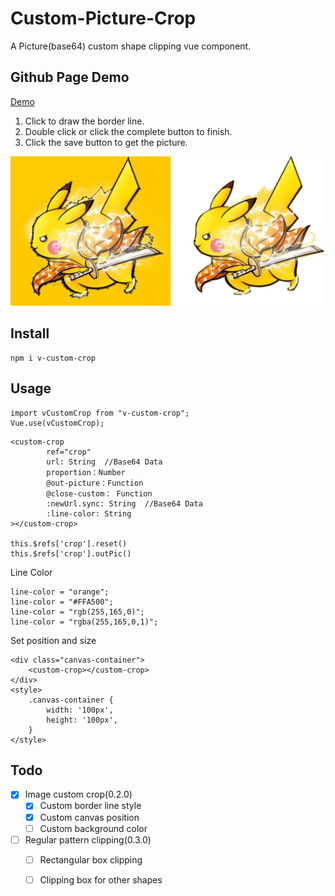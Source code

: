 # Custom-Picture-Crop
A Picture(base64) custom shape clipping vue component.
           

## Github Page Demo 
[Demo](https://sunzeroq.github.io/CustomPicture/dist/index.html)
1. Click to draw the border line.
2. Double click or click the complete button to finish. 
3. Click the save button to get the picture.

![PreviewPic](https://github.com/sunzeroq/CustomPicture/blob/master/src/assets/img/demo.jpg)

## Install
```
npm i v-custom-crop
```
## Usage
```
import vCustomCrop from "v-custom-crop";
Vue.use(vCustomCrop);
```

```
<custom-crop
        ref="crop"
        url: String  //Base64 Data
        proportion：Number  
        @out-picture：Function
        @close-custom： Function
        :newUrl.sync: String  //Base64 Data 
        :line-color: String
></custom-crop>

this.$refs['crop'].reset()
this.$refs['crop'].outPic()
```
Line Color
```
line-color = "orange";
line-color = "#FFA500";
line-color = "rgb(255,165,0)";
line-color = "rgba(255,165,0,1)";
```
Set position and size

```
<div class="canvas-container">
    <custom-crop></custom-crop>
</div>
<style>
    .canvas-container {
        width: '100px',
        height: '100px',
    }
</style>
```
## Todo

- [X] Image custom crop(0.2.0)
    - [X] Custom border line style
    - [X] Custom canvas position
    - [ ] Custom background color
- [ ] Regular pattern clipping(0.3.0)
    - [ ] Rectangular box clipping 
    - [ ] Clipping box for other shapes 

